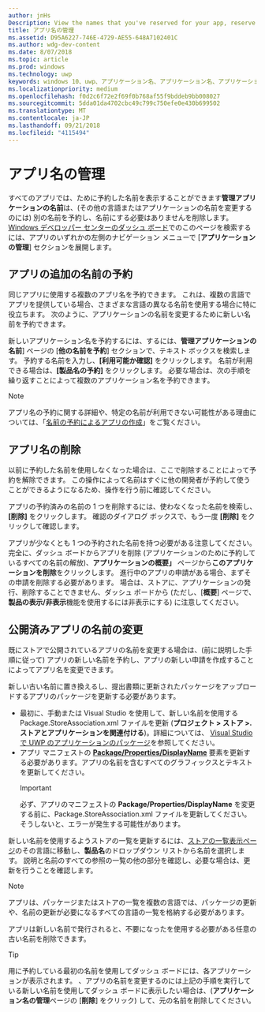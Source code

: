 ```yaml
---
author: jnHs
Description: View the names that you've reserved for your app, reserve additional names (for other languages or to change your app's name), and delete reserved names that you don't need anymore.
title: アプリ名の管理
ms.assetid: D95A6227-746E-4729-AE55-648A7102401C
ms.author: wdg-dev-content
ms.date: 8/07/2018
ms.topic: article
ms.prod: windows
ms.technology: uwp
keywords: windows 10、uwp、アプリケーション名、アプリケーション名、アプリケーション名の更新、ゲーム名、製品名を変更します。
ms.localizationpriority: medium
ms.openlocfilehash: f0d2c6f72e2f69f0b768af55f9bddeb9bb008027
ms.sourcegitcommit: 5dda01da4702cbc49c799c750efe0e430b699502
ms.translationtype: MT
ms.contentlocale: ja-JP
ms.lasthandoff: 09/21/2018
ms.locfileid: "4115494"
---
```

# <a name="manage-app-names"></a>アプリ名の管理

すべてのアプリでは、ために予約した名前を表示することができます**管理アプリケーションの名前**は、(その他の言語またはアプリケーションの名前を変更するのには) 別の名前を予約し、名前にする必要はありませんを削除します。 [Windows デベロッパー センターのダッシュ ボード](https://partner.microsoft.com/dashboard)でのこのページを検索するには、アプリのいずれかの左側のナビゲーション メニューで [**アプリケーションの管理**] セクションを展開します。


## <a name="reserve-additional-names-for-your-app"></a>アプリの追加の名前の予約

同じアプリに使用する複数のアプリ名を予約できます。 これは、複数の言語でアプリを提供している場合、さまざまな言語の異なる名前を使用する場合に特に役立ちます。 次のように、アプリケーションの名前を変更するために新しい名前を予約できます。

新しいアプリケーション名を予約するには、するには、**管理アプリケーションの名前**] ページの [**他の名前を予約**] セクションで、テキスト ボックスを検索します。 予約する名前を入力し、**[利用可能か確認]** をクリックします。 名前が利用できる場合は、**[製品名の予約]** をクリックします。 必要な場合は、次の手順を繰り返すことによって複数のアプリケーション名を予約できます。

> [!NOTE]
> アプリ名の予約に関する詳細や、特定の名前が利用できない可能性がある理由については、「[名前の予約によるアプリの作成](create-your-app-by-reserving-a-name.md)」をご覧ください。


## <a name="delete-app-names"></a>アプリ名の削除

以前に予約した名前を使用しなくなった場合は、ここで削除することによって予約を解除できます。 この操作によって名前はすぐに他の開発者が予約して使うことができるようになるため、操作を行う前に確認してください。

アプリの予約済みの名前の 1 つを削除するには、使わなくなった名前を検索し、**[削除]** をクリックします。 確認のダイアログ ボックスで、もう一度 **[削除]** をクリックして確認します。

アプリが少なくとも 1 つの予約された名前を持つ必要がある注意してください。 完全に、ダッシュ ボードからアプリを削除 (アプリケーションのために予約しているすべての名前の解放)、**アプリケーションの概要」** ページから**このアプリケーションを削除**をクリックします。 進行中のアプリの申請がある場合、まずその申請を削除する必要があります。 場合は、ストアに、アプリケーションの発行、削除することできません、ダッシュ ボードから (ただし、[**概要**] ページで、**製品の表示/非表示**機能を使用するには非表示にする) に注意してください。 


## <a name="rename-an-app-that-has-already-been-published"></a>公開済みアプリの名前の変更

既にストアで公開されているアプリの名前を変更する場合は、(前に説明した手順に従って) アプリの新しい名前を予約し、アプリの新しい申請を作成することによってアプリ名を変更できます。 

新しい古い名前に置き換えるし、提出書類に更新されたパッケージをアップロードするアプリのパッケージを更新する必要があります。
- 最初に、手動または Visual Studio を使用して、新しい名前を使用する Package.StoreAssociation.xml ファイルを更新 (**プロジェクト > ストア >. ストアとアプリケーションを関連付ける**)。詳細については、 [Visual Studio で UWP のアプリケーションのパッケージ](../packaging/packaging-uwp-apps.md)を参照してください。
- アプリ マニフェストの [**Package/Properties/DisplayName**](https://docs.microsoft.com/uwp/schemas/appxpackage/uapmanifestschema/element-displayname) 要素を更新する必要があります。アプリの名前を含むすべてのグラフィックスとテキストを更新してください。 
  > [!IMPORTANT]
  > 必ず、アプリのマニフェストの **Package/Properties/DisplayName** を変更する前に、Package.StoreAssociation.xml ファイルを更新してください。そうしないと、エラーが発生する可能性があります。

新しい名前を使用するようストアの一覧を更新するには、[ストアの一覧表示ページ](create-app-store-listings.md)のその言語に移動し、**製品名**のドロップダウン リストから名前を選択します。 説明と名前のすべての参照の一覧の他の部分を確認し、必要な場合は、更新を行うことを確認します。

> [!NOTE]
> アプリは、パッケージまたはストアの一覧を複数の言語では、パッケージの更新や、名前の更新が必要になるすべての言語の一覧を格納する必要があります。

アプリは新しい名前で発行されると、不要になったを使用する必要がある任意の古い名前を削除できます。

> [!TIP]
> 用に予約している最初の名前を使用してダッシュ ボードには、各アプリケーションが表示されます。 、アプリの名前を変更するのには上記の手順を実行している新しい名前を使用してダッシュ ボードに表示したい場合は、(**アプリケーション名の管理**ページの [**削除**] をクリック) して、元の名前を削除してください。 

 

 




